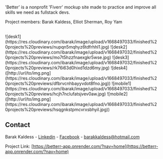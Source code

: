 'Better' is a nonprofit 'Fiverr' mockup site made to practice and improve all skills we need as fullstack devs.

Project members: Barak Kaldess, Elliot Sherman, Roy Yam 

<br>
![desk1](https://res.cloudinary.com/ibarak/image/upload/v1668497033/finished%20projects%20previews/nupqn5mqhyz6tdfrhhl1.jpg)
![desk2](https://res.cloudinary.com/ibarak/image/upload/v1668497032/finished%20projects%20previews/mo7t5hzzfnaexgkr5wse.jpg)
![desk3](https://res.cloudinary.com/ibarak/image/upload/v1668497032/finished%20projects%20previews/rk76i63d0hixd1dzd6my.jpg)
![desk4]([http://url/to/img.png](https://res.cloudinary.com/ibarak/image/upload/v1668497033/finished%20projects%20previews/dfbrvcnhbayyvdot8fno.jpg))
![mobile1](https://res.cloudinary.com/ibarak/image/upload/v1668497033/finished%20projects%20previews/hcjh7nclufatsjvev0aw.jpg)
![mobile2]([http://url/to/img.png](https://res.cloudinary.com/ibarak/image/upload/v1668497033/finished%20projects%20previews/hsqgnkstpmcvrxsbhyil.jpg))


## Contact

Barak Kaldess - [Linkedin](https://www.linkedin.com/in/barak-kaldess/) - [Facebook](https://www.facebook.com/barak.kaldess/) - barakkaldess@hotmail.com


Project Link: [https://betterr-app.onrender.com/?nav=home](https://betterr-app.onrender.com/?nav=home)
